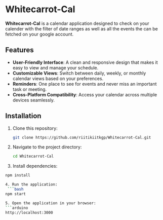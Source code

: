 # Whitecarrot-Cal  

**Whitecarrot-Cal** is a calendar application designed to check on your calender with the filter of date ranges as well as all the events the can be fetched on your google account.

## Features  

- **User-Friendly Interface**: A clean and responsive design that makes it easy to view and manage your schedule. 
- **Customizable Views**: Switch between daily, weekly, or monthly calendar views based on your preferences.  
- **Reminders**: One place to see for events and never miss an important task or meeting.  
- **Cross-Platform Compatibility**: Access your calendar across multiple devices seamlessly.  

## Installation  

1. Clone this repository:  
   ```bash  
   git clone https://github.com/riitikiitkgp/Whitecarrot-Cal.git  

2. Navigate to the project directory:
   ```bash
   cd Whitecarrot-Cal

3. Install dependencies:
  ```bash
  npm install

4. Run the application:
   ```bash
  npm start  

5. Open the application in your browser:
  ```arduino
  http://localhost:3000  
